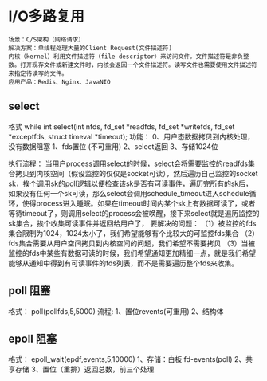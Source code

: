 # I/O多路复用
```text
场景：C/S架构（网络请求）
解决方案：单线程处理大量的Client Request(文件描述符)
内核（kernel）利用文件描述符（file descriptor）来访问文件。文件描述符是非负整数。打开现存文件或新建文件时，内核会返回一个文件描述符。读写文件也需要使用文件描述符来指定待读写的文件。
应用产品：Redis、Nginx、JavaNIO
```
## select 
格式
while
int select(int nfds, fd_set *readfds, fd_set *writefds, fd_set *exceptfds, struct timeval *timeout);
功能：
0、用户态数据拷贝到内核处理，没有数据阻塞
1、fds置位 (不可重用)
2、select返回
3、存储1024位

执行流程：
当用户process调用select的时候，select会将需要监控的readfds集合拷贝到内核空间（假设监控的仅仅是socket可读），然后遍历自己监控的socket sk，挨个调用sk的poll逻辑以便检查该sk是否有可读事件，遍历完所有的sk后，如果没有任何一个sk可读，那么select会调用schedule_timeout进入schedule循环，使得process进入睡眠。如果在timeout时间内某个sk上有数据可读了，或者等待timeout了，则调用select的process会被唤醒，接下来select就是遍历监控的sk集合，挨个收集可读事件并返回给用户了，
要解决的问题：
（1）被监控的fds集合限制为1024，1024太小了，我们希望能够有个比较大的可监控fds集合
（2）fds集合需要从用户空间拷贝到内核空间的问题，我们希望不需要拷贝
（3）当被监控的fds中某些有数据可读的时候，我们希望通知更加精细一点，就是我们希望能够从通知中得到有可读事件的fds列表，而不是需要遍历整个fds来收集。


## poll 阻塞
格式：
poll(pollfds,5,5000)
流程:
1、置位revents(可重用)
2、结构体

## epoll 阻塞
格式：
epoll_wait(epdf,events,5,10000)
1、存储：白板
fd-events(poll)
2、共享存储
3、置位（重排）返回总数，前三个处理


